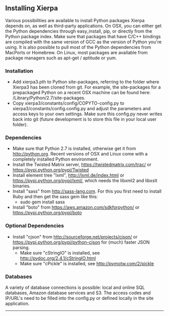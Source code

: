 ## Installing Xierpa

Various possibilities are available to install Python packages Xierpa depends on, as well as third-party applications. On OSX, you can either get the Python dependencies through easy_install, pip, or directly from the Python package index. Make sure that packages that have C/C++ bindings are compiled with the same version of GCC as the version of Python you're using. It is also possible to pull most of the Python dependencies from MacPorts or Homebrew. On Linux, most packages are available from package managers such as apt-get / aptitude or yum.

### Installation

 * Add xierpa3.pth to Python site-packages, referring to the folder where Xierpa3 has been cloned from git. For example, the site-packages for a prepackaged Python on a recent OSX machine can be found here: /Library/Python/2.7/site-packages.
 * Copy xierpa3/constants/config/COPYTO-config.py to xierpa3/constants/config.config.py and adjust the parameters and access keys to your own settings. Make sure this config.py never writes back into git (future development is to store this file in your local user folder).

### Dependencies

 * Make sure that Python 2.7 is installed, otherwise get it from http://python.org. Recent versions of OSX and Linux come with a completely installed Python environment.
 * Install the Twisted Matrix server, https://twistedmatrix.com/trac/ or https://pypi.python.org/pypi/Twisted
 * Install element tree "lxml", http://lxml.de/index.html or https://pypi.python.org/pypi/lxml/, which needs the libxml2 and libxslt binaries.
 * Install "sass" from http://sass-lang.com. For this you first need to install Ruby and then get the sass gem like this:
   * sudo gem install sass
 * Install "boto" from https://aws.amazon.com/sdkforpython/ or https://pypi.python.org/pypi/boto

### Optional Dependencies

 * Install "cjson" from http://sourceforge.net/projects/cjson/ or https://pypi.python.org/pypi/python-cjson for (much) faster JSON parsing.
   * Make sure "cStringIO" is installed, see http://pydoc.org/2.4.1/cStringIO.html
   * Make sure "cPickle" is installed, see http://pymotw.com/2/pickle

### Databases

A variety of database connections is possible: local and online SQL databases, Amazon database services and S3. The access codes and IP/URL's need to be filled into the config.py or defined locally in the site application.

-----------------------------------------------------------------------------
